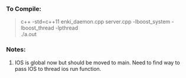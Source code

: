 ### To Compile:
> c++ -std=c++11 enki_daemon.cpp server.cpp -lboost_system -lboost_thread -lpthread </br>
> ./a.out

### Notes:
1. IOS is global now but should be moved to main. Need to find way to pass IOS to thread ios run function.

